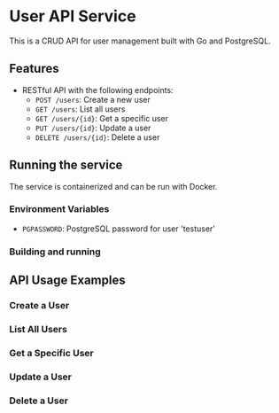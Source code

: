 # User API Service

This is a CRUD API for user management built with Go and PostgreSQL.

## Features

- RESTful API with the following endpoints:
  - `POST /users`: Create a new user
  - `GET /users`: List all users
  - `GET /users/{id}`: Get a specific user
  - `PUT /users/{id}`: Update a user
  - `DELETE /users/{id}`: Delete a user

## Running the service

The service is containerized and can be run with Docker.

### Environment Variables

- `PGPASSWORD`: PostgreSQL password for user 'testuser'

### Building and running

## API Usage Examples

### Create a User

### List All Users

### Get a Specific User

### Update a User

### Delete a User

